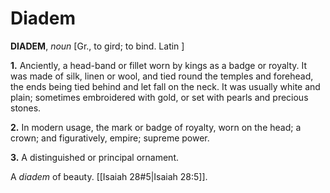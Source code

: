 # Diadem

**DIADEM**, _noun_ \[Gr., to gird; to bind. Latin \]

**1.** Anciently, a head-band or fillet worn by kings as a badge or royalty. It was made of silk, linen or wool, and tied round the temples and forehead, the ends being tied behind and let fall on the neck. It was usually white and plain; sometimes embroidered with gold, or set with pearls and precious stones.

**2.** In modern usage, the mark or badge of royalty, worn on the head; a crown; and figuratively, empire; supreme power.

**3.** A distinguished or principal ornament.

A _diadem_ of beauty. [[Isaiah 28#5|Isaiah 28:5]].